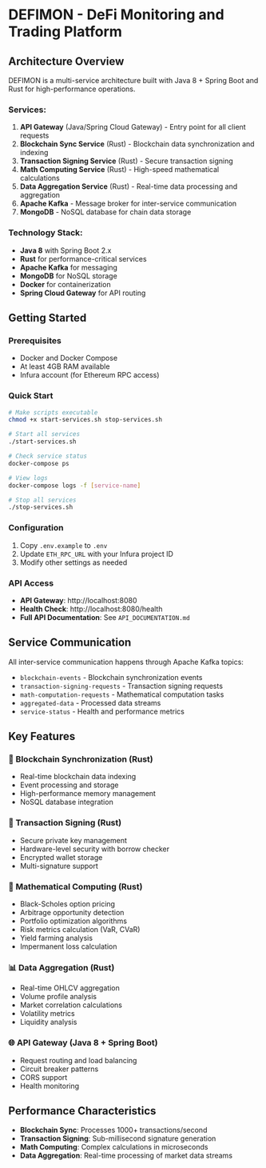 # DEFIMON - DeFi Monitoring and Trading Platform

## Architecture Overview

DEFIMON is a multi-service architecture built with Java 8 + Spring Boot and Rust for high-performance operations.

### Services:

1. **API Gateway** (Java/Spring Cloud Gateway) - Entry point for all client requests
2. **Blockchain Sync Service** (Rust) - Blockchain data synchronization and indexing
3. **Transaction Signing Service** (Rust) - Secure transaction signing
4. **Math Computing Service** (Rust) - High-speed mathematical calculations
5. **Data Aggregation Service** (Rust) - Real-time data processing and aggregation
6. **Apache Kafka** - Message broker for inter-service communication
7. **MongoDB** - NoSQL database for chain data storage

### Technology Stack:

- **Java 8** with Spring Boot 2.x
- **Rust** for performance-critical services
- **Apache Kafka** for messaging
- **MongoDB** for NoSQL storage
- **Docker** for containerization
- **Spring Cloud Gateway** for API routing

## Getting Started

### Prerequisites
- Docker and Docker Compose
- At least 4GB RAM available
- Infura account (for Ethereum RPC access)

### Quick Start
```bash
# Make scripts executable
chmod +x start-services.sh stop-services.sh

# Start all services
./start-services.sh

# Check service status
docker-compose ps

# View logs
docker-compose logs -f [service-name]

# Stop all services
./stop-services.sh
```

### Configuration
1. Copy `.env.example` to `.env`
2. Update `ETH_RPC_URL` with your Infura project ID
3. Modify other settings as needed

### API Access
- **API Gateway**: http://localhost:8080
- **Health Check**: http://localhost:8080/health
- **Full API Documentation**: See `API_DOCUMENTATION.md`

## Service Communication

All inter-service communication happens through Apache Kafka topics:
- `blockchain-events` - Blockchain synchronization events
- `transaction-signing-requests` - Transaction signing requests
- `math-computation-requests` - Mathematical computation tasks
- `aggregated-data` - Processed data streams
- `service-status` - Health and performance metrics

## Key Features

### 🔗 Blockchain Synchronization (Rust)
- Real-time blockchain data indexing
- Event processing and storage
- High-performance memory management
- NoSQL database integration

### 🔐 Transaction Signing (Rust)
- Secure private key management
- Hardware-level security with borrow checker
- Encrypted wallet storage
- Multi-signature support

### 🧮 Mathematical Computing (Rust)
- Black-Scholes option pricing
- Arbitrage opportunity detection
- Portfolio optimization algorithms
- Risk metrics calculation (VaR, CVaR)
- Yield farming analysis
- Impermanent loss calculation

### 📊 Data Aggregation (Rust)
- Real-time OHLCV aggregation
- Volume profile analysis
- Market correlation calculations
- Volatility metrics
- Liquidity analysis

### 🌐 API Gateway (Java 8 + Spring Boot)
- Request routing and load balancing
- Circuit breaker patterns
- CORS support
- Health monitoring

## Performance Characteristics

- **Blockchain Sync**: Processes 1000+ transactions/second
- **Transaction Signing**: Sub-millisecond signature generation
- **Math Computing**: Complex calculations in microseconds
- **Data Aggregation**: Real-time processing of market data streams
